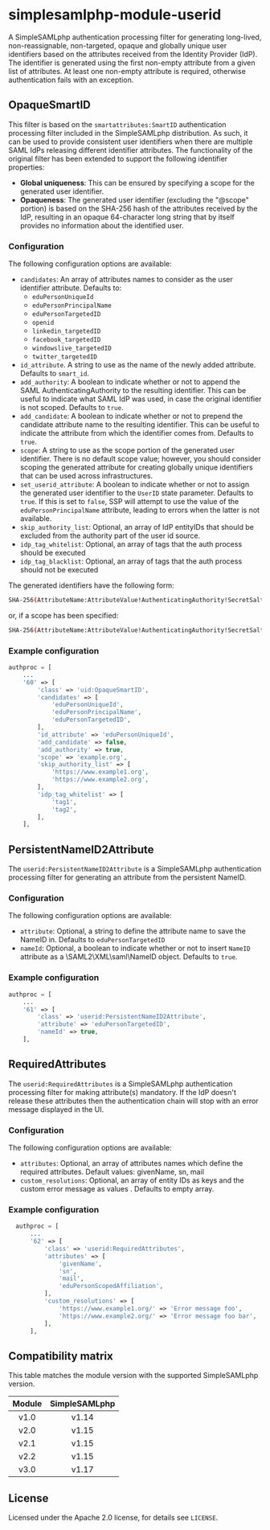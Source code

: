 # simplesamlphp-module-userid

A SimpleSAMLphp authentication processing filter for generating long-lived, 
non-reassignable, non-targeted, opaque and globally unique user identifiers
based on the attributes received from the Identity Provider (IdP). The
identifier is generated using the first non-empty attribute from a given
list of attributes. At least one non-empty attribute is required, otherwise
authentication fails with an exception.

## OpaqueSmartID

This filter is based on the `smartattributes:SmartID` authentication
processing filter included in the SimpleSAMLphp distribution. As such,
it can be used to provide consistent user identifiers when there are 
multiple SAML IdPs releasing different identifier attributes.
The functionality of the original filter has been extended to support the
following identifier properties:

* **Global uniqueness**: This can be ensured by specifying a scope for the 
  generated user identifier.
* **Opaqueness**: The generated user identifier (excluding the "@scope" portion)
  is based on the SHA-256 hash of the attributes received by the IdP, resulting 
  in an opaque 64-character long string that by itself provides no information about
  the identified user.

### Configuration

The following configuration options are available:

* `candidates`: An array of attributes names to consider as the user 
  identifier attribute. Defaults to:
  * `eduPersonUniqueId`
  * `eduPersonPrincipalName`
  * `eduPersonTargetedID`
  * `openid`
  * `linkedin_targetedID`
  * `facebook_targetedID`
  * `windowslive_targetedID`
  * `twitter_targetedID`
* `id_attribute`. A string to use as the name of the newly added attribute. 
  Defaults to `smart_id`.
* `add_authority`: A boolean to indicate whether or not to append the SAML
  AuthenticatingAuthority to the resulting identifier. This can be useful to
  indicate what SAML IdP was used, in case the original identifier is not 
  scoped. Defaults to `true`.
* `add_candidate`: A boolean to indicate whether or not to prepend the 
  candidate attribute name to the resulting identifier. This can be useful
  to indicate the attribute from which the identifier comes from. Defaults
  to `true`.
* `scope`: A string to use as the scope portion of the generated user
  identifier. There is no default scope value; however, you should consider
  scoping the generated attribute for creating globally unique identifiers
  that can be used across infrastructures.
* `set_userid_attribute`: A boolean to indicate whether or not to assign the
  generated user identifier to the `UserID` state parameter. Defaults to 
  `true`. If this is set to `false`, SSP will attempt to use the value of the
  `eduPersonPrincipalName` attribute, leading to errors when the latter is
  not available.
* `skip_authority_list`: Optional, an array of IdP entityIDs that should be 
  excluded from the authority part of the user id source.
* `idp_tag_whitelist`: Optional, an array of tags that the auth process 
  should be executed
* `idp_tag_blacklist`: Optional, an array of tags that the auth process 
  should not be executed

The generated identifiers have the following form:

```bash
SHA-256(AttributeName:AttributeValue!AuthenticatingAuthority!SecretSalt)
```

or, if a scope has been specified:

```bash
SHA-256(AttributeName:AttributeValue!AuthenticatingAuthority!SecretSalt)@scope
```

### Example configuration

```php
authproc = [
    ...
    '60' => [
        'class' => 'uid:OpaqueSmartID',
        'candidates' => [
            'eduPersonUniqueId',
            'eduPersonPrincipalName',
            'eduPersonTargetedID',
        ],
        'id_attribute' => 'eduPersonUniqueId',
        'add_candidate' => false,
        'add_authority' => true,
        'scope' => 'example.org',
        'skip_authority_list' => [
            'https://www.example1.org',
            'https://www.example2.org',
        ],
        'idp_tag_whitelist' => [
            'tag1',
            'tag2',
        ],
    ],
```

## PersistentNameID2Attribute

The `userid:PersistentNameID2Attribute` is a SimpleSAMLphp authentication processing filter for generating an attribute from the persistent NameID.

### Configuration

The following configuration options are available:

* `attribute`: Optional, a string to define the attribute name to save the NameID in. Defaults to `eduPersonTargetedID`
* `nameId`: Optional, a boolean to indicate whether or not to insert `NameID` attribute as a \SAML2\XML\saml\NameID object. Defaults to `true`.

### Example configuration

```php
authproc = [
    ...
    '61' => [
        'class' => 'userid:PersistentNameID2Attribute',
        'attribute' => 'eduPersonTargetedID',
        'nameId' => true,
    ],
```

## RequiredAttributes

The `userid:RequiredAttributes` is a SimpleSAMLphp authentication processing filter for making attribute(s) mandatory.
If the IdP doesn't release these attributes then the authentication chain will stop with an error message displayed in the UI.

### Configuration

The following configuration options are available:

* `attributes`: Optional, an array of attributes names which define the required attributes. Default values: givenName, sn, mail
* `custom_resolutions`: Optional, an array of entity IDs as keys and the custom error message as values . Defaults to empty array.

### Example configuration

```php
  authproc = [
      ...
      '62' => [
          'class' => 'userid:RequiredAttributes',
          'attributes' => [
              'givenName',
              'sn',
              'mail',
              'eduPersonScopedAffiliation',
          ],
          'custom_resolutions' => [
              'https://www.example1.org/' => 'Error message foo',
              'https://www.example2.org/' => 'Error message foo bar',
          ],
      ],
```

## Compatibility matrix

This table matches the module version with the supported SimpleSAMLphp version.

| Module |  SimpleSAMLphp |
|:------:|:--------------:|
| v1.0   | v1.14          |
| v2.0   | v1.15          |
| v2.1   | v1.15          |
| v2.2   | v1.15          |
| v3.0   | v1.17          |

## License

Licensed under the Apache 2.0 license, for details see `LICENSE`.

